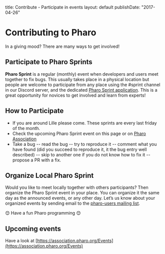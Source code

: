 title: Contribute - Participate in eventslayout: defaultpublishDate: "2017-04-26"<div class="teaser"># Contributing to Pharo<p><i class="fa fa-heart"></i> In a giving mood? There are many ways to get involved!</p></div>## Participate to Pharo Sprints**Pharo Sprint** is a regular \(monthly\) event when developers and users meet together to fix bugs. This usually takes place in a physical location but people are welcome to participate from any place using the #sprint channel in our Discord server, and the dedicated [Pharo Sprint application](http://bit.ly/PharoSprintApp). This is a great opportunity for novices to get involved and learn from experts!## How to Participate- If you are around Lille please come. These sprints are every last friday of the month. - Check the upcoming Pharo Sprint event on this page or on [Pharo Association](https://association.pharo.org/Events)- Take a bug -- read the bug-- try to reproduce it-- comment what you have found (did you succeed to reproduce it, it the bug entry well described)-- skip to another one if you do not know how to fix it-- propose a PR with a fix.## Organize Local Pharo SprintWould you like to meet locally together with others participants? Then organize the Pharo Sprint event in your place. You can organize it the same day as the announced events, or any other day. Let’s us know about your organized events by sending email to the [pharo-users mailing list](http://lists.pharo.org/mailman/listinfo/pharo-users_lists.pharo.org).😊 Have a fun Pharo programming 😊## Upcoming eventsHave a look at [https://association.pharo.org/Events](https://association.pharo.org/Events)